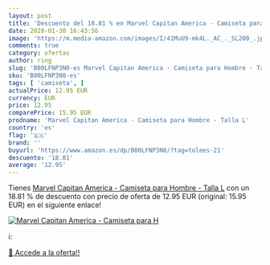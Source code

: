 ```yaml
---
layout: post
title: 'Descuento del 18.81 % en Marvel Capitan America - Camiseta para H'
date: 2020-01-30 16:43:56
image: 'https://m.media-amazon.com/images/I/41MuU9-mk4L._AC_._SL200_.jpg'
comments: true
category: ofertas
author: ring
slug: 'B00LFNP3N0-es Marvel Capitan America - Camiseta para Hombre - Talla L'
sku: 'B00LFNP3N0-es'
tags: [ 'camiseta', ]
actualPrice: 12.95 EUR
currency: EUR
price: 12.95
comparePrice: 15.95 EUR
prodname: 'Marvel Capitan America - Camiseta para Hombre - Talla L'
country: 'es'
flag: '🇪🇸'
brand: ''
buyurl: 'https://www.amazon.es/dp/B00LFNP3N0/?tag=tolees-21'
descuento: '18.81'
average: '12.95'
---
```


Tienes [Marvel Capitan America - Camiseta para Hombre - Talla L](https://www.amazon.es/dp/B00LFNP3N0/?tag=tolees-21) con un 18.81 % de descuento con precio de oferta de 12.95 EUR (original: 15.95 EUR) en el siguiente enlace!

[![Marvel Capitan America - Camiseta para H](https://m.media-amazon.com/images/I/41MuU9-mk4L._AC_._SL200_.jpg)](https://www.amazon.es/dp/B00LFNP3N0/?tag=tolees-21)

ℹ️:


[🛒 Accede a la oferta!!](https://www.amazon.es/dp/B00LFNP3N0/?tag=tolees-21)
